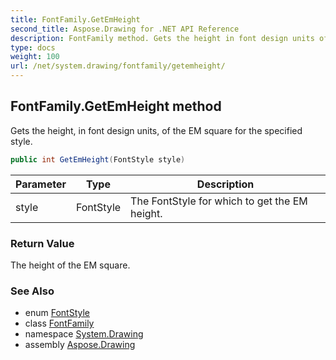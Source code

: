 ```yaml
---
title: FontFamily.GetEmHeight
second_title: Aspose.Drawing for .NET API Reference
description: FontFamily method. Gets the height in font design units of the EM square for the specified style
type: docs
weight: 100
url: /net/system.drawing/fontfamily/getemheight/
---
```

## FontFamily.GetEmHeight method

Gets the height, in font design units, of the EM square for the specified style.

```csharp
public int GetEmHeight(FontStyle style)
```

| Parameter | Type | Description |
| --- | --- | --- |
| style | FontStyle | The FontStyle for which to get the EM height. |

### Return Value

The height of the EM square.

### See Also

* enum [FontStyle](../../fontstyle/)
* class [FontFamily](../)
* namespace [System.Drawing](../../fontfamily/)
* assembly [Aspose.Drawing](../../../)


